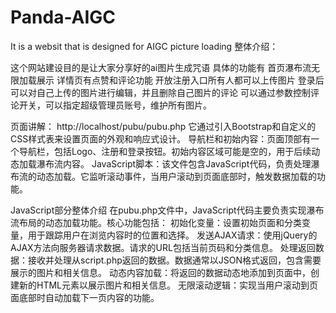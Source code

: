 # Panda-AIGC
It is a websit that is designed for AIGC picture loading
整体介绍：

这个网站建设目的是让大家分享好的ai图片生成咒语
具体的功能有 首页瀑布流无限加载展示
详情页有点赞和评论功能
开放注册入口所有人都可以上传图片
登录后可以对自己上传的图片进行编辑，并且删除自己图片的评论
可以通过参数控制评论开关，可以指定超级管理员账号，维护所有图片。

页面讲解：
http://localhost/pubu/pubu.php
它通过引入Bootstrap和自定义的CSS样式表来设置页面的外观和响应式设计。
导航栏和初始内容：页面顶部有一个导航栏，包括Logo、注册和登录按钮。初始内容区域可能是空的，用于后续动态加载瀑布流内容。
JavaScript脚本：该文件包含JavaScript代码，负责处理瀑布流的动态加载。它监听滚动事件，当用户滚动到页面底部时，触发数据加载的功能。

JavaScript部分整体介绍
在pubu.php文件中，JavaScript代码主要负责实现瀑布流布局的动态加载功能。核心功能包括：
初始化变量：设置初始页面和分类变量，用于跟踪用户在浏览内容时的位置和选择。
发送AJAX请求：使用jQuery的AJAX方法向服务器请求数据。请求的URL包括当前页码和分类信息。
处理返回数据：接收并处理从script.php返回的数据。数据通常以JSON格式返回，包含需要展示的图片和相关信息。
动态内容加载：将返回的数据动态地添加到页面中，创建新的HTML元素以展示图片和相关信息。
无限滚动逻辑：实现当用户滚动到页面底部时自动加载下一页内容的功能。


